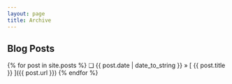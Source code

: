 ```yaml
---
layout: page
title: Archive
---
```


## Blog Posts

{% for post in site.posts %}
  ❏ {{ post.date | date_to_string }} &raquo; [ {{ post.title }} ]({{ post.url }})
{% endfor %}